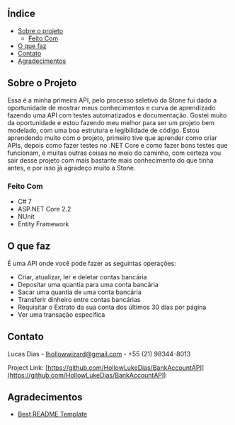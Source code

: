 ## Índice

* [Sobre o projeto](#sobre-o-projeto)
  * [Feito Com](#feito-com)
* [O que faz](#o-que-faz)
* [Contato](#contato)
* [Agradecimentos](#agradecimentos)



## Sobre o Projeto

Essa é a minha primeira API, pelo processo seletivo da Stone fui dado a oportunidade de mostrar meus conhecimentos e curva de aprendizado fazendo uma API com testes automatizados e documentação. Gostei muito da oportunidade e estou fazendo meu melhor para ser um projeto bem modelado, com uma boa estrutura e legibilidade de código.
Estou aprendendo muito com o projeto, primeiro tive que aprender como criar APIs, depois como fazer testes no .NET Core e como fazer bons testes que funcionam, e muitas outras coisas no meio do caminho, com certeza vou sair desse projeto com mais bastante mais conhecimento do que tinha antes, e por isso já agradeço muito à Stone.

### Feito Com
* C# 7
* ASP.NET Core 2.2
* NUnit
* Entity Framework



## O que faz
É uma API onde você pode fazer as seguintas operações:
* Criar, atualizar, ler e deletar contas bancária
* Depositar uma quantia para uma conta bancária
* Sacar uma quantia de uma conta bancária
* Transferir dinheiro entre contas bancárias
* Requisitar o Extrato da sua conta dos últimos 30 dias por página
* Ver uma transação específica


## Contato

Lucas Dias - [lhollowwizard@gmail.com](lhollowwizard@gmail.com) - +55 (21) 98344-8013

Project Link: [https://github.com/HollowLukeDias/BankAccountAPI](https://github.com/HollowLukeDias/BankAccountAPI)




## Agradecimentos
* [Best README Template](https://github.com/othneildrew/Best-README-Template)
